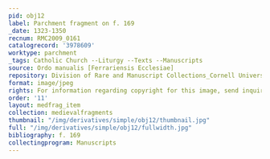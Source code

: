 ```yaml
---
pid: obj12
label: Parchment fragment on f. 169
_date: 1323-1350
recnum: RMC2009_0161
catalogrecord: '3978609'
worktype: parchment
_tags: Catholic Church --Liturgy --Texts --Manuscripts
source: Ordo manualis [Ferrariensis Ecclesiae]
repository: Division of Rare and Manuscript Collections_Cornell University Library
format: image/jpeg
rights: For information regarding copyright for this image, send inquiries to rarerepro@cornell.edu
order: '11'
layout: medfrag_item
collection: medievalfragments
thumbnail: "/img/derivatives/simple/obj12/thumbnail.jpg"
full: "/img/derivatives/simple/obj12/fullwidth.jpg"
bibliography: f. 169
collectingprogram: Manuscripts
---
```

